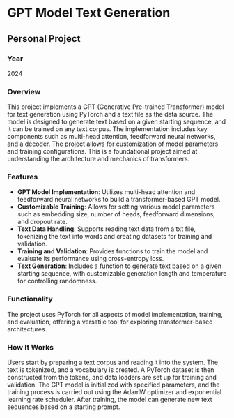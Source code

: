 # GPT Model Text Generation

## Personal Project

### Year
2024

### Overview
This project implements a GPT (Generative Pre-trained Transformer) model for text generation using PyTorch and a text file as the data source. The model is designed to generate text based on a given starting sequence, and it can be trained on any text corpus. The implementation includes key components such as multi-head attention, feedforward neural networks, and a decoder. The project allows for customization of model parameters and training configurations. This is a foundational project aimed at understanding the architecture and mechanics of transformers.

### Features
- **GPT Model Implementation**: Utilizes multi-head attention and feedforward neural networks to build a transformer-based GPT model.
- **Customizable Training**: Allows for setting various model parameters such as embedding size, number of heads, feedforward dimensions, and dropout rate.
- **Text Data Handling**: Supports reading text data from a txt file, tokenizing the text into words and creating datasets for training and validation.
- **Training and Validation**: Provides functions to train the model and evaluate its performance using cross-entropy loss.
- **Text Generation**: Includes a function to generate text based on a given starting sequence, with customizable generation length and temperature for controlling randomness.

### Functionality
The project uses PyTorch for all aspects of model implementation, training, and evaluation, offering a versatile tool for exploring transformer-based architectures.

### How It Works
Users start by preparing a text corpus and reading it into the system. The text is tokenized, and a vocabulary is created. A PyTorch dataset is then constructed from the tokens, and data loaders are set up for training and validation. The GPT model is initialized with specified parameters, and the training process is carried out using the AdamW optimizer and exponential learning rate scheduler. After training, the model can generate new text sequences based on a starting prompt.
